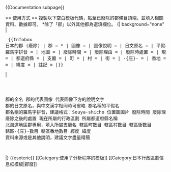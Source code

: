 <includeonly><!-- 在這裡加入模板的保護標識 --></includeonly><noinclude>{{Documentation subpage}}</noinclude>
<!-- 請在這條線之下編輯模板的說明文件 -->

== 使用方式 ==
複製以下空白模板代碼，貼至已廢除的郡條目頂端，並填入相關資料、數據即可。
*除了「郡」以外其他都為選填欄位。
{| background="none"
|<pre>
{{Infobox 日本的郡 (廢除)
| 郡 = *
| 圖像 = 
| 圖像說明 =
| 日文原名 = 
| 平假名 = 
| 羅馬字拼音 = 
| 地圖 = 
| 廢除時間 = 
| 廢除理由 = 
| 廢除時處置 = 
| 現在郡 = 
| 都道府縣 = 
| 支廳 = 
| 町 = 
| 村 = 
| 街 = 
| -{庄}- = 
| 番地 = 
| 經度 = 
| 緯度 = 
| 註記 = 
|}}</pre>
|<pre>

郡的全名
郡的代表圖像
代表圖像下方的說明文字
郡的日文原名，與中文漢字相同時可省略
郡名稱的平假名
郡名稱的羅馬字拼音，建議格式：Souya-shicho
位置圖圖片
廢除時間 
廢除理由
廢除之後的處置
現在所屬的行政區劃
所屬都道府縣名稱
北海道地區郡專用，填入所屬支廳名
轄區町數目
轄區村數目
轄區街數目
轄區-{庄}-數目
轄區番地數目
經度 
緯度
資料來源或是其他說明，建議文字盡量精簡

</pre>
|}
<includeonly>
{{esoteric}}
<!-- 請在以下加入模板分類 -->
[[Category:使用了分析程序的模板]]
[[Category:日本行政區劃信息框模板|郡廢]]
</includeonly>